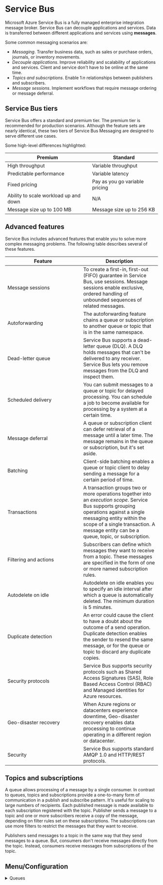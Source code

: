# Service Bus

Microsoft Azure Service Bus is a fully managed enterprise integration message broker. Service Bus can decouple applications and services. Data is transferred between different applications and services using **messages**.

Some common messaging scenarios are:

* _Messaging_. Transfer business data, such as sales or purchase orders, journals, or inventory movements.
* _Decouple applications_. Improve reliability and scalability of applications and services. Client and service don't have to be online at the same time.
* _Topics and subscriptions_. Enable 1:_n_ relationships between publishers and subscribers.
* _Message sessions_. Implement workflows that require message ordering or message deferral.

## Service Bus tiers

Service Bus offers a standard and premium tier. The premium tier is recommended for production scenarios. Although the feature sets are nearly identical, these two tiers of Service Bus Messaging are designed to serve different use cases.

Some high-level differences highlighted:

| Premium                               | Standard                       |
| ------------------------------------- | ------------------------------ |
| High throughput                       | Variable throughput            |
| Predictable performance               | Variable latency               |
| Fixed pricing                         | Pay as you go variable pricing |
| Ability to scale workload up and down | N/A                            |
| Message size up to 100 MB             | Message size up to 256 KB      |

## Advanced features <a href="#advanced-features" id="advanced-features"></a>

Service Bus includes advanced features that enable you to solve more complex messaging problems. The following table describes several of these features.

<table><thead><tr><th width="234">Feature</th><th>Description</th></tr></thead><tbody><tr><td>Message sessions</td><td>To create a first-in, first-out (FIFO) guarantee in Service Bus, use sessions. Message sessions enable exclusive, ordered handling of unbounded sequences of related messages.</td></tr><tr><td>Autoforwarding</td><td>The autoforwarding feature chains a queue or subscription to another queue or topic that is in the same namespace.</td></tr><tr><td>Dead-letter queue</td><td>Service Bus supports a dead-letter queue (DLQ). A DLQ holds messages that can't be delivered to any receiver. Service Bus lets you remove messages from the DLQ and inspect them.</td></tr><tr><td>Scheduled delivery</td><td>You can submit messages to a queue or topic for delayed processing. You can schedule a job to become available for processing by a system at a certain time.</td></tr><tr><td>Message deferral</td><td>A queue or subscription client can defer retrieval of a message until a later time. The message remains in the queue or subscription, but it's set aside.</td></tr><tr><td>Batching</td><td>Client-side batching enables a queue or topic client to delay sending a message for a certain period of time.</td></tr><tr><td>Transactions</td><td>A transaction groups two or more operations together into an <em>execution scope</em>. Service Bus supports grouping operations against a single messaging entity within the scope of a single transaction. A message entity can be a queue, topic, or subscription.</td></tr><tr><td>Filtering and actions</td><td>Subscribers can define which messages they want to receive from a topic. These messages are specified in the form of one or more named subscription rules.</td></tr><tr><td>Autodelete on idle</td><td>Autodelete on idle enables you to specify an idle interval after which a queue is automatically deleted. The minimum duration is 5 minutes.</td></tr><tr><td>Duplicate detection</td><td>An error could cause the client to have a doubt about the outcome of a send operation. Duplicate detection enables the sender to resend the same message, or for the queue or topic to discard any duplicate copies.</td></tr><tr><td>Security protocols</td><td>Service Bus supports security protocols such as Shared Access Signatures (SAS), Role Based Access Control (RBAC) and Managed identities for Azure resources.</td></tr><tr><td>Geo-disaster recovery</td><td>When Azure regions or datacenters experience downtime, Geo-disaster recovery enables data processing to continue operating in a different region or datacenter.</td></tr><tr><td>Security</td><td>Service Bus supports standard AMQP 1.0 and HTTP/REST protocols.</td></tr></tbody></table>

## Topics and subscriptions <a href="#topics-and-subscriptions" id="topics-and-subscriptions"></a>

A queue allows processing of a message by a single consumer. In contrast to queues, topics and subscriptions provide a one-to-many form of communication in a publish and subscribe pattern. It's useful for scaling to large numbers of recipients. Each published message is made available to each subscription registered with the topic. Publisher sends a message to a topic and one or more subscribers receive a copy of the message, depending on filter rules set on these subscriptions. The subscriptions can use more filters to restrict the messages that they want to receive.

Publishers send messages to a topic in the same way that they send messages to a queue. But, consumers don't receive messages directly from the topic. Instead, consumers receive messages from subscriptions of the topic.

## Menu/Configuration

<details>

<summary>Queues</summary>

Create multiple Queues inside a Service Bus.

1. **`Max delivery count`**
   * Error count. If someone reads from the queue they need to delete the message from the queue. If this doesn't happen, because of a failure in the code or whatever, the message gets delivered to the next person after a timeout. The **`Max delivery count`** decides how often it should be delivered to a next person
2. **`Message time to live`**
   * How long a message should live
3. **`Lock duration`**
   * Lock duration means how long a message should be logged to read/process it.

</details>
